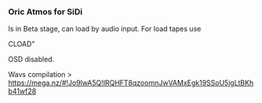 ### Oric Atmos for SiDi

Is in Beta stage, can load by audio input. For load tapes use

CLOAD"

OSD disabled.

Wavs compilation > https://mega.nz/#!Jo9lwA5Q!lRQHFT8qzoomnJwVAMxEgk19SSoU5jgLtBKhb41wf28


